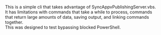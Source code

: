 This is a simple cli that takes advantage of SyncAppvPublishingServer.vbs.
It has limitations with commands that take a while to process, commands that return large amounts of data, saving output, and linking commands together.  
This was designed to test bypassing blocked PowerShell.
